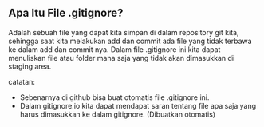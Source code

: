 
## Apa Itu File .gitignore?

Adalah sebuah file yang dapat kita simpan di dalam repository git kita, sehingga saat kita melakukan add dan commit ada file yang tidak terbawa ke dalam add dan commit nya.
Dalam file .gitignore ini kita dapat menuliskan file atau folder mana saja yang tidak akan dimasukkan di staging area.  

catatan: 
- Sebenarnya di github bisa buat otomatis file .gitignore ini.
- Dalam gitignore.io kita dapat mendapat saran tentang file apa saja yang harus dimasukkan ke dalam gitignore. (Dibuatkan otomatis)
